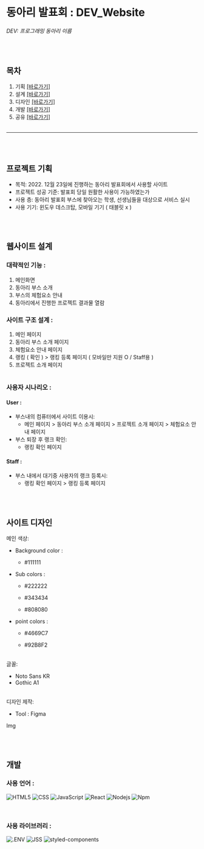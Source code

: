 # 동아리 발표회 : DEV_Website

###### DEV: 프로그래밍 동아리 이름

<br>

## 목차

1. 기획 [[바로가기]](#프로젝트-기획)
2. 설계 [[바로가기]](#웹사이트-설계)
3. 디자인 [[바로가기]](#사이트-디자인)
4. 개발 [[바로가기]](#개발)
5. 공유 [[바로가기]](#웹사이트-설계)
   <br><br>

---

<br><br>

## 프로젝트 기획

- 목적: 2022. 12월 23일에 진행하는 동아리 발표회에서 사용할 사이트
- 프로젝트 성공 기준: 발표회 당일 원활한 사용이 가능하였는가
- 사용 층: 동아리 발표회 부스에 찾아오는 학생, 선생님들을 대상으로 서비스 실시
- 사용 기기: 윈도우 데스크탑, 모바일 기기 ( 태블릿 x )

<br><br>

## 웹사이트 설계

### 대략적인 기능 :

1. 메인화면
2. 동아리 부스 소개
3. 부스의 체험요소 안내
4. 동아리에서 진행한 프로젝트 결과물 열람

### 사이트 구조 설계 :

1. 메인 페이지
2. 동아리 부스 소개 페이지
3. 체험요소 안내 페이지
4. 랭킹 ( 확인 ) > 랭킹 등록 페이지 ( 모바일만 지원 O / Staff용 )
5. 프로젝트 소개 페이지

![]() <!--사이트 구조 이미지 삽입-->

### 사용자 시나리오 :

#### User :

- 부스내의 컴퓨터에서 사이트 이용시:
  - 메인 페이지 > 동아리 부스 소개 페이지 > 프로젝트 소개 페이지 > 체험요소 안내 페이지
- 부스 퇴장 후 랭크 확인:
  - 랭킹 확인 페이지

#### Staff :

- 부스 내에서 대기중 사용자의 랭크 등록시:
  - 랭킹 확인 페이지 > 랭킹 등록 페이지

<br><br>

## 사이트 디자인

메인 색상:

- Background color :
  - <p style={color:#ffffff;backgroundcolor:#111111;}>#111111</p>
- Sub colors :
  - <p style={color:#ffffff;backgroundcolor:#222222;}>#222222</p>
  - <p style={color:#ffffff;backgroundcolor:#343434;}>#343434</p>
  - <p style={color:#ffffff;backgroundcolor:#808080;}>#808080</p>
- point colors :
  - <p style={color:#111111;backgroundcolor:#4669C7;}>#4669C7</p>
  - <p style={color:#111111;backgroundcolor:#92B8F2;}>#92B8F2</p>

<br>
글꼴:

- Noto Sans KR
- Gothic A1

<br>
디자인 제작:

- Tool : Figma

Img
![]() <!--사이트 구조 이미지 삽입-->
![]() <!--사이트 구조 이미지 삽입-->
![]() <!--사이트 구조 이미지 삽입-->

<br><br>

## 개발

### 사용 언어 :

![HTML5](https://img.shields.io/badge/HTML5-E34F26?style=for-the-badge&logo=HTML5&logoColor=white)
![CSS](https://img.shields.io/badge/CSS-1572B6?style=for-the-badge&logo=CSS3&logoColor=white)
![JavaScript](https://img.shields.io/badge/JavaScript-F7DF1E?style=for-the-badge&logo=JavaScript&logoColor=white)
![React](https://img.shields.io/badge/React-61DAFB?style=for-the-badge&logo=React&logoColor=white)
![Nodejs](https://img.shields.io/badge/Nodejs-339933?style=for-the-badge&logo=Node.js&logoColor=white)
![Npm](https://img.shields.io/badge/Npm-CB3837?style=for-the-badge&logo=npm&logoColor=white)

<br>

### 사용 라이브러리 :

![.ENV](https://img.shields.io/badge/.ENV-ECD53F?style=for-the-badge&logo=.ENV&logoColor=white)
![JSS](https://img.shields.io/badge/JSS-F7DF1E?style=for-the-badge&logo=JSS&logoColor=white)
![styled-components](https://img.shields.io/badge/styled_components-DB7093?style=for-the-badge&logo=styled-components&logoColor=white)
